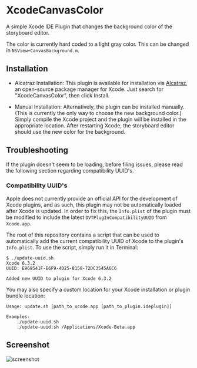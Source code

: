 XcodeCanvasColor
===============

A simple Xcode IDE Plugin that changes the background color of the storyboard
editor.

The color is currently hard coded to a light gray color. This can be changed in
`NSView+CanvasBackground.m`.

## Installation

- Alcatraz Installation: This plugin is available for installation via
  [Alcatraz][1], an open-source package manager for Xcode. Just search for
  "XcodeCanvasColor", then click Install.
  
- Manual Installation: Alternatively, the plugin can be installed manually.
  (This is currently the only way to choose the new background color.) Simply
  compile the Xcode project and the plugin will be installed in the appropriate
  location. After restarting Xcode, the storyboard editor should use the new
  color for the background.

[1]: http://alcatraz.io/

## Troubleshooting

If the plugin doesn't seem to be loading, before filing issues, please read the
following section regarding compatibility UUID's.

### Compatibility UUID's

Apple does not currently provide an official API for the development of Xcode
plugins, and as such, this plugin may not be automatically loaded after Xcode is
updated. In order to fix this, the `Info.plist` of the plugin must be modified
to include the latest `DVTPlugInCompatibilityUUID` from `Xcode.app`.

The root of this repository contains a script that can be used to automatically
add the current compatibility UUID of Xcode to the plugin's `Info.plist`. To use
the script, simply run it in Terminal:

	$ ./update-uuid.sh
	Xcode 6.3.2
	UUID: E969541F-E6F9-4D25-8158-72DC3545A6C6

	Added new UUID to plugin for Xcode 6.3.2

You may also specify a custom location for your Xcode installation or plugin
bundle location:

	Usage: update.sh [path_to_xcode.app [path_to_plugin.ideplugin]]

	Examples:
	    ./update-uuid.sh
	    ./update-uuid.sh /Applications/Xcode-Beta.app

## Screenshot

![screenshot](/../gh-pages/screenshot.png?raw=true)

